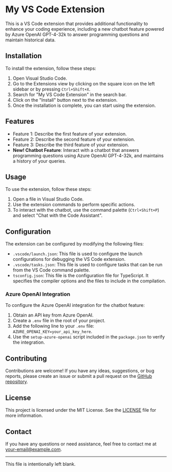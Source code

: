 # My VS Code Extension

This is a VS Code extension that provides additional functionality to enhance your coding experience, including a new chatbot feature powered by Azure OpenAI GPT-4-32k to answer programming questions and maintain historical data.

## Installation

To install the extension, follow these steps:

1. Open Visual Studio Code.
2. Go to the Extensions view by clicking on the square icon on the left sidebar or by pressing `Ctrl+Shift+X`.
3. Search for "My VS Code Extension" in the search bar.
4. Click on the "Install" button next to the extension.
5. Once the installation is complete, you can start using the extension.

## Features

- Feature 1: Describe the first feature of your extension.
- Feature 2: Describe the second feature of your extension.
- Feature 3: Describe the third feature of your extension.
- **New! Chatbot Feature**: Interact with a chatbot that answers programming questions using Azure OpenAI GPT-4-32k, and maintains a history of your queries.

## Usage

To use the extension, follow these steps:

1. Open a file in Visual Studio Code.
2. Use the extension commands to perform specific actions.
3. To interact with the chatbot, use the command palette (`Ctrl+Shift+P`) and select "Chat with the Code Assistant".

## Configuration

The extension can be configured by modifying the following files:

- `.vscode/launch.json`: This file is used to configure the launch configurations for debugging the VS Code extension.
- `.vscode/tasks.json`: This file is used to configure tasks that can be run from the VS Code command palette.
- `tsconfig.json`: This file is the configuration file for TypeScript. It specifies the compiler options and the files to include in the compilation.

### Azure OpenAI Integration

To configure the Azure OpenAI integration for the chatbot feature:

1. Obtain an API key from Azure OpenAI.
2. Create a `.env` file in the root of your project.
3. Add the following line to your `.env` file: `AZURE_OPENAI_KEY=your_api_key_here`.
4. Use the `setup-azure-openai` script included in the `package.json` to verify the integration.

## Contributing

Contributions are welcome! If you have any ideas, suggestions, or bug reports, please create an issue or submit a pull request on the [GitHub repository](https://github.com/your-username/my-vscode-extension).

## License

This project is licensed under the MIT License. See the [LICENSE](LICENSE) file for more information.

## Contact

If you have any questions or need assistance, feel free to contact me at [your-email@example.com](mailto:your-email@example.com).

---

This file is intentionally left blank.
